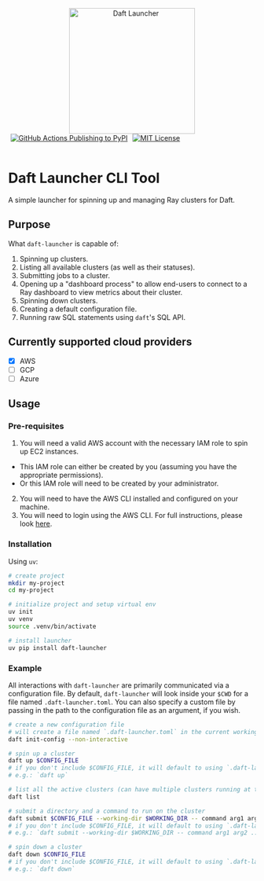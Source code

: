 <div align="center">
  <img src="https://emojis.wiki/thumbs/emojis/rocket.webp" alt="Daft Launcher" height="256">
</div>

<div style="display: flex; flex-direction: row;">
  <a href="https://github.com/Eventual-Inc/daft-launcher/actions/workflows/publish-to-pypi.yaml" style="padding: 0px 5px;">
    <img src="https://github.com/Eventual-Inc/Daft/actions/workflows/python-package.yml/badge.svg" alt="GitHub Actions Publishing to PyPI">
  </a>
  <a href="./LICENSE-MIT" style="padding: 0px 5px;">
    <img src="https://img.shields.io/badge/license-MIT-blue.svg" alt="MIT License">
  </a>
</div>

<br/>

# Daft Launcher CLI Tool

A simple launcher for spinning up and managing Ray clusters for Daft.

## Purpose

What `daft-launcher` is capable of:
1. Spinning up clusters.
2. Listing all available clusters (as well as their statuses).
3. Submitting jobs to a cluster.
4. Opening up a "dashboard process" to allow end-users to connect to a Ray dashboard to view metrics about their cluster.
5. Spinning down clusters.
6. Creating a default configuration file.
7. Running raw SQL statements using `daft`'s SQL API.

## Currently supported cloud providers

- [x] AWS
- [ ] GCP
- [ ] Azure

## Usage

### Pre-requisites

1. You will need a valid AWS account with the necessary IAM role to spin up EC2 instances.
  - This IAM role can either be created by you (assuming you have the appropriate permissions).
  - Or this IAM role will need to be created by your administrator.
2. You will need to have the AWS CLI installed and configured on your machine.
3. You will need to login using the AWS CLI. For full instructions, please look [here](https://google.com).

### Installation

Using `uv`:

```bash
# create project
mkdir my-project
cd my-project

# initialize project and setup virtual env
uv init
uv venv
source .venv/bin/activate

# install launcher
uv pip install daft-launcher
```

### Example

All interactions with `daft-launcher` are primarily communicated via a configuration file.
By default, `daft-launcher` will look inside your `$CWD` for a file named `.daft-launcher.toml`.
You can also specify a custom file by passing in the path to the configuration file as an argument, if you wish.

```bash
# create a new configuration file
# will create a file named `.daft-launcher.toml` in the current working directory
daft init-config --non-interactive

# spin up a cluster
daft up $CONFIG_FILE
# if you don't include $CONFIG_FILE, it will default to using `.daft-launcher.toml`
# e.g.: `daft up`

# list all the active clusters (can have multiple clusters running at the same time)
daft list

# submit a directory and a command to run on the cluster
daft submit $CONFIG_FILE --working-dir $WORKING_DIR -- command arg1 arg2 ...
# if you don't include $CONFIG_FILE, it will default to using `.daft-launcher.toml`
# e.g.: `daft submit --working-dir $WORKING_DIR -- command arg1 arg2 ...`

# spin down a cluster
daft down $CONFIG_FILE
# if you don't include $CONFIG_FILE, it will default to using `.daft-launcher.toml`
# e.g.: `daft down`
```
